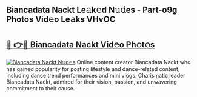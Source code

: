 ## Biancadata Nackt Le𝚊k𝚎d N𝚞𝚍es - Part-o9g Photos Vid𝚎o Le𝚊ks VHvOC

# <h2><a href="http://fb9q43c.evod.top/?m=Biancadata+Nackt">🔗 👉🔴 Biancadata Nackt Vid𝚎o Ph𝚘t𝚘s</a></h2>

[![Biancadata Nackt N𝚞d𝚎s](https://i.imgur.com/8V9OHl7.gif)](http://fb9q43c.evod.top/?m=Biancadata+Nackt)
Online content creator Biancadata Nackt who has gained popularity for posting lifestyle and dance-related content, including dance trend performances and mini vlogs. Charismatic leader Biancadata Nackt, admired for their vision, passion, and unwavering commitment to their cause. 
